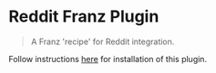 # Reddit Franz Plugin

>A Franz 'recipe' for Reddit integration.

Follow instructions [here](https://github.com/meetfranz/plugins/blob/master/docs/integration.md) for installation of this plugin.
